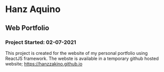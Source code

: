 # Hanz Aquino
## Web Portfolio

### Project Started: 02-07-2021

This project is created for the website of my personal portfolio using ReactJS framework. The webste is available in a temporary github hosted website; https://hanzzakino.github.io


